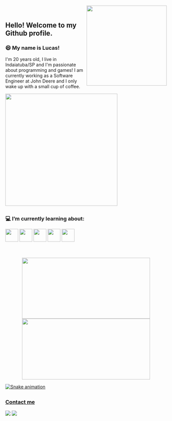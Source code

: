 <img align="right" width="250px" style="margin-top:-20px" src="https://user-images.githubusercontent.com/81271882/186272520-3f652620-456f-4b52-947b-ed1367d4b178.png">


## Hello! Welcome to my Github profile.
### 😄 My name is Lucas!
I'm 20 years old, I live in Indaiatuba/SP and I'm passionate about programming and games! I am currently working as a Software Engineer at John Deere and I only wake up with a small cup of coffee.
<p align="left">
  <img src="https://c.tenor.com/9M4hj9VGMkwAAAAC/breakfast-of-champions.gif" width="350">
</p>

##

### 💻 I’m currently learning about:

<img src="https://cdn.jsdelivr.net/gh/devicons/devicon/icons/azure/azure-original.svg" width="40" height="40"/> <img src="https://cdn.jsdelivr.net/gh/devicons/devicon/icons/amazonwebservices/amazonwebservices-original.svg" width="40" height="40"/> <img src="https://cdn.jsdelivr.net/gh/devicons/devicon/icons/terraform/terraform-original.svg" width="40" height="40"/> <img src="https://cdn.jsdelivr.net/gh/devicons/devicon/icons/react/react-original.svg" width="40" height="40"/> <img src="https://cdn.jsdelivr.net/gh/devicons/devicon/icons/figma/figma-original.svg" width="40" height="40"/>
##
<br>
<div align="center">
<a href="https://github.com/OHackmann">
<img height="190em" width="400em" src="https://github-readme-stats.vercel.app/api/top-langs/?username=OHackmann&layout=compact&langs_count=7&theme=github_dark"/>
<img height="190em" width="400em" src="https://github-readme-stats.vercel.app/api?username=OHackmann&show_icons=true&theme=github_dark&include_all_commits=true&count_private=true"/>
</div>

![Snake animation](https://github.com/OHackmann/ohackmann/blob/output/github-contribution-grid-snake.svg)
##
### Contact me
<div>
<a href = "mailto:hackmann657@gmail.com"><img src="https://img.shields.io/badge/Gmail-D14836?style=for-the-badge&logo=gmail&logoColor=white" target="_blank"></a>
<a href="https://www.linkedin.com/in/ohackmann/" target="_blank"><img src="https://img.shields.io/badge/-LinkedIn-%230077B5?style=for-the-badge&logo=linkedin&logoColor=white" target="_blank"></a>   
</div>
          
